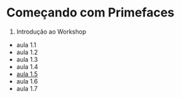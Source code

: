 # Começando com Primefaces
1. Introdução ao Workshop  
 * aula 1.1
 * aula 1.2
 * aula 1.3
 * aula 1.4
 * [aula 1.5](./aula_1.5)
 * aula 1.6
 * aula 1.7
